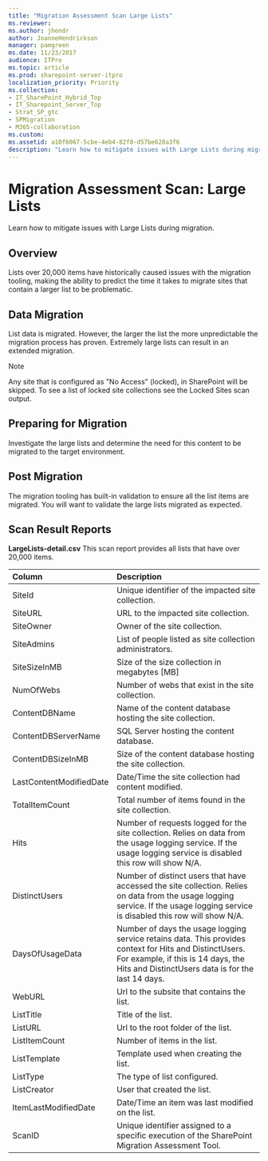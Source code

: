 ```yaml
---
title: "Migration Assessment Scan Large Lists"
ms.reviewer: 
ms.author: jhendr
author: JoanneHendrickson
manager: pamgreen
ms.date: 11/23/2017
audience: ITPro
ms.topic: article
ms.prod: sharepoint-server-itpro
localization_priority: Priority
ms.collection:
- IT_SharePoint_Hybrid_Top
- IT_Sharepoint_Server_Top
- Strat_SP_gtc
- SPMigration
- M365-collaboration
ms.custom:
ms.assetid: a10f6067-5cbe-4eb4-82f8-d57be628a3f6
description: "Learn how to mitigate issues with Large Lists during migration."
---
```


# Migration Assessment Scan: Large Lists

Learn how to mitigate issues with Large Lists during migration.
  
## Overview

Lists over 20,000 items have historically caused issues with the migration tooling, making the ability to predict the time it takes to migrate sites that contain a larger list to be problematic.
  
## Data Migration

List data is migrated. However, the larger the list the more unpredictable the migration process has proven. Extremely large lists can result in an extended migration.
  
> [!NOTE]
> Any site that is configured as "No Access" (locked), in SharePoint will be skipped. To see a list of locked site collections see the Locked Sites scan output. 
  
## Preparing for Migration

Investigate the large lists and determine the need for this content to be migrated to the target environment.
  
## Post Migration

The migration tooling has built-in validation to ensure all the list items are migrated. You will want to validate the large lists migrated as expected.
  
## Scan Result Reports

 **LargeLists-detail.csv** This scan report provides all lists that have over 20,000 items. 
  
|**Column**|**Description**|
|:-----|:-----|
|SiteId  <br/> |Unique identifier of the impacted site collection.  <br/> |
|SiteURL  <br/> |URL to the impacted site collection.  <br/> |
|SiteOwner  <br/> |Owner of the site collection.  <br/> |
|SiteAdmins  <br/> |List of people listed as site collection administrators.  <br/> |
|SiteSizeInMB  <br/> |Size of the size collection in megabytes [MB]  <br/> |
|NumOfWebs  <br/> |Number of webs that exist in the site collection.  <br/> |
|ContentDBName  <br/> |Name of the content database hosting the site collection.  <br/> |
|ContentDBServerName  <br/> |SQL Server hosting the content database.  <br/> |
|ContentDBSizeInMB  <br/> |Size of the content database hosting the site collection.  <br/> |
|LastContentModifiedDate  <br/> |Date/Time the site collection had content modified.  <br/> |
|TotalItemCount  <br/> |Total number of items found in the site collection.  <br/> |
|Hits  <br/> |Number of requests logged for the site collection. Relies on data from the usage logging service. If the usage logging service is disabled this row will show N/A.  <br/> |
|DistinctUsers  <br/> |Number of distinct users that have accessed the site collection. Relies on data from the usage logging service. If the usage logging service is disabled this row will show N/A.  <br/> |
|DaysOfUsageData  <br/> |Number of days the usage logging service retains data. This provides context for Hits and DistinctUsers. For example, if this is 14 days, the Hits and DistinctUsers data is for the last 14 days.  <br/> |
|WebURL  <br/> |Url to the subsite that contains the list.  <br/> |
|ListTitle  <br/> |Title of the list.  <br/> |
|ListURL  <br/> |Url to the root folder of the list.  <br/> |
|ListItemCount  <br/> |Number of items in the list.  <br/> |
|ListTemplate  <br/> |Template used when creating the list.  <br/> |
|ListType  <br/> |The type of list configured.  <br/> |
|ListCreator  <br/> |User that created the list.  <br/> |
|ItemLastModifiedDate  <br/> |Date/Time an item was last modified on the list.  <br/> |
|ScanID  <br/> |Unique identifier assigned to a specific execution of the SharePoint Migration Assessment Tool.  <br/> |
   

